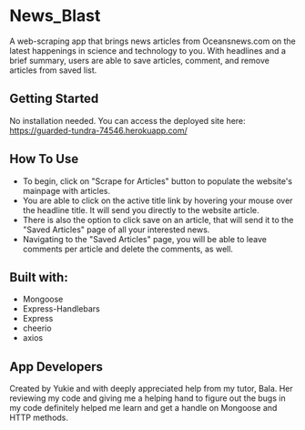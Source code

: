 # News_Blast

A web-scraping app that brings news articles from Oceansnews.com on the latest happenings in science and technology to you. With headlines and a brief summary, users are able to save articles, comment, and remove articles from saved list.

## Getting Started

No installation needed. You can access the deployed site here: https://guarded-tundra-74546.herokuapp.com/

## How To Use

* To begin, click on "Scrape for Articles" button to populate the website's mainpage with articles. 
* You are able to click on the active title link by hovering your mouse over the headline title. It will send you directly to the website article.
* There is also the option to click save on an article, that will send it to the "Saved Articles" page of all your interested news.
* Navigating to the "Saved Articles" page, you will be able to leave comments per article and delete the comments, as well.

## Built with:

* Mongoose
* Express-Handlebars
* Express
* cheerio
* axios

## App Developers
Created by Yukie and with deeply appreciated help from my tutor, Bala. Her reviewing my code and giving me a helping hand to figure out the bugs in my code definitely helped me learn and get a handle on Mongoose and HTTP methods.